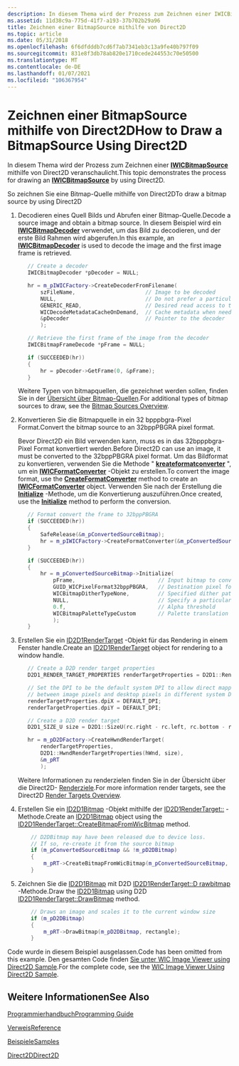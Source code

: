 ```yaml
---
description: In diesem Thema wird der Prozess zum Zeichnen einer IWICBitmapSource mithilfe von Direct2D veranschaulicht.
ms.assetid: 11d38c9a-775d-41f7-a193-37b702b29a96
title: Zeichnen einer BitmapSource mithilfe von Direct2D
ms.topic: article
ms.date: 05/31/2018
ms.openlocfilehash: 6f6dfdddb7cd6f7ab7341eb3c13a9fe40b797f09
ms.sourcegitcommit: 831e8f3db78ab820e1710cede244553c70e50500
ms.translationtype: MT
ms.contentlocale: de-DE
ms.lasthandoff: 01/07/2021
ms.locfileid: "106367954"
---
```

# <a name="how-to-draw-a-bitmapsource-using-direct2d"></a><span data-ttu-id="cc920-103">Zeichnen einer BitmapSource mithilfe von Direct2D</span><span class="sxs-lookup"><span data-stu-id="cc920-103">How to Draw a BitmapSource Using Direct2D</span></span>

<span data-ttu-id="cc920-104">In diesem Thema wird der Prozess zum Zeichnen einer [**IWICBitmapSource**](/windows/desktop/api/Wincodec/nn-wincodec-iwicbitmapsource) mithilfe von Direct2D veranschaulicht.</span><span class="sxs-lookup"><span data-stu-id="cc920-104">This topic demonstrates the process for drawing an [**IWICBitmapSource**](/windows/desktop/api/Wincodec/nn-wincodec-iwicbitmapsource) by using Direct2D.</span></span>

<span data-ttu-id="cc920-105">So zeichnen Sie eine Bitmap-Quelle mithilfe von Direct2D</span><span class="sxs-lookup"><span data-stu-id="cc920-105">To draw a bitmap source by using Direct2D</span></span>

1.  <span data-ttu-id="cc920-106">Decodieren eines Quell Bilds und Abrufen einer Bitmap-Quelle.</span><span class="sxs-lookup"><span data-stu-id="cc920-106">Decode a source image and obtain a bitmap source.</span></span> <span data-ttu-id="cc920-107">In diesem Beispiel wird ein [**IWICBitmapDecoder**](/windows/desktop/api/Wincodec/nn-wincodec-iwicbitmapdecoder) verwendet, um das Bild zu decodieren, und der erste Bild Rahmen wird abgerufen.</span><span class="sxs-lookup"><span data-stu-id="cc920-107">In this example, an [**IWICBitmapDecoder**](/windows/desktop/api/Wincodec/nn-wincodec-iwicbitmapdecoder) is used to decode the image and the first image frame is retrieved.</span></span>

    ```C++
       // Create a decoder
       IWICBitmapDecoder *pDecoder = NULL;

       hr = m_pIWICFactory->CreateDecoderFromFilename(
           szFileName,                      // Image to be decoded
           NULL,                            // Do not prefer a particular vendor
           GENERIC_READ,                    // Desired read access to the file
           WICDecodeMetadataCacheOnDemand,  // Cache metadata when needed
           &pDecoder                        // Pointer to the decoder
           );

       // Retrieve the first frame of the image from the decoder
       IWICBitmapFrameDecode *pFrame = NULL;

       if (SUCCEEDED(hr))
       {
           hr = pDecoder->GetFrame(0, &pFrame);
       }
    ```

    

    <span data-ttu-id="cc920-108">Weitere Typen von bitmapquellen, die gezeichnet werden sollen, finden Sie in der [Übersicht über Bitmap-Quellen](-wic-bitmapsources.md).</span><span class="sxs-lookup"><span data-stu-id="cc920-108">For additional types of bitmap sources to draw, see the [Bitmap Sources Overview](-wic-bitmapsources.md).</span></span>

2.  <span data-ttu-id="cc920-109">Konvertieren Sie die Bitmapquelle in ein 32 bpppbgra-Pixel Format.</span><span class="sxs-lookup"><span data-stu-id="cc920-109">Convert the bitmap source to an 32bppPBGRA pixel format.</span></span>

    <span data-ttu-id="cc920-110">Bevor Direct2D ein Bild verwenden kann, muss es in das 32bpppbgra-Pixel Format konvertiert werden.</span><span class="sxs-lookup"><span data-stu-id="cc920-110">Before Direct2D can use an image, it must be converted to the 32bppPBGRA pixel format.</span></span> <span data-ttu-id="cc920-111">Um das Bildformat zu konvertieren, verwenden Sie die Methode " [**kreateformatconverter**](/windows/desktop/api/Wincodec/nf-wincodec-iwicimagingfactory-createformatconverter) ", um ein [**IWICFormatConverter**](/windows/desktop/api/Wincodec/nn-wincodec-iwicformatconverter) -Objekt zu erstellen.</span><span class="sxs-lookup"><span data-stu-id="cc920-111">To convert the image format, use the [**CreateFormatConverter**](/windows/desktop/api/Wincodec/nf-wincodec-iwicimagingfactory-createformatconverter) method to create an [**IWICFormatConverter**](/windows/desktop/api/Wincodec/nn-wincodec-iwicformatconverter) object.</span></span> <span data-ttu-id="cc920-112">Verwenden Sie nach der Erstellung die [**Initialize**](/windows/desktop/api/Wincodec/nf-wincodec-iwicformatconverter-initialize) -Methode, um die Konvertierung auszuführen.</span><span class="sxs-lookup"><span data-stu-id="cc920-112">Once created, use the [**Initialize**](/windows/desktop/api/Wincodec/nf-wincodec-iwicformatconverter-initialize) method to perform the conversion.</span></span>

    ```C++
       // Format convert the frame to 32bppPBGRA
       if (SUCCEEDED(hr))
       {
           SafeRelease(&m_pConvertedSourceBitmap);
           hr = m_pIWICFactory->CreateFormatConverter(&m_pConvertedSourceBitmap);
       }

       if (SUCCEEDED(hr))
       {
           hr = m_pConvertedSourceBitmap->Initialize(
               pFrame,                          // Input bitmap to convert
               GUID_WICPixelFormat32bppPBGRA,   // Destination pixel format
               WICBitmapDitherTypeNone,         // Specified dither pattern
               NULL,                            // Specify a particular palette 
               0.f,                             // Alpha threshold
               WICBitmapPaletteTypeCustom       // Palette translation type
               );
       }
    ```

    

3.  <span data-ttu-id="cc920-113">Erstellen Sie ein [ID2D1RenderTarget](/windows/win32/api/d2d1/nn-d2d1-id2d1rendertarget) -Objekt für das Rendering in einem Fenster handle.</span><span class="sxs-lookup"><span data-stu-id="cc920-113">Create an [ID2D1RenderTarget](/windows/win32/api/d2d1/nn-d2d1-id2d1rendertarget) object for rendering to a window handle.</span></span>

    ```C++
       // Create a D2D render target properties
       D2D1_RENDER_TARGET_PROPERTIES renderTargetProperties = D2D1::RenderTargetProperties();

       // Set the DPI to be the default system DPI to allow direct mapping
       // between image pixels and desktop pixels in different system DPI settings
       renderTargetProperties.dpiX = DEFAULT_DPI;
       renderTargetProperties.dpiY = DEFAULT_DPI;

       // Create a D2D render target
       D2D1_SIZE_U size = D2D1::SizeU(rc.right - rc.left, rc.bottom - rc.top);

       hr = m_pD2DFactory->CreateHwndRenderTarget(
           renderTargetProperties,
           D2D1::HwndRenderTargetProperties(hWnd, size),
           &m_pRT
           );
    ```

    

    <span data-ttu-id="cc920-114">Weitere Informationen zu renderzielen finden Sie in der Übersicht über die Direct2D- [Renderziele](/windows/win32/api/d2d1/nn-d2d1-id2d1rendertarget).</span><span class="sxs-lookup"><span data-stu-id="cc920-114">For more information render targets, see the Direct2D [Render Targets Overview](/windows/win32/api/d2d1/nn-d2d1-id2d1rendertarget).</span></span>

4.  <span data-ttu-id="cc920-115">Erstellen Sie ein [ID2D1Bitmap](../direct2d/render-targets-overview.md) -Objekt mithilfe der [ID2D1RenderTarget::](../direct2d/id2d1rendertarget-createbitmapfromwicbitmap.md) -Methode.</span><span class="sxs-lookup"><span data-stu-id="cc920-115">Create an [ID2D1Bitmap](../direct2d/render-targets-overview.md) object using the [ID2D1RenderTarget::CreateBitmapFromWicBitmap](../direct2d/id2d1rendertarget-createbitmapfromwicbitmap.md) method.</span></span>

    ```C++
        // D2DBitmap may have been released due to device loss. 
        // If so, re-create it from the source bitmap
        if (m_pConvertedSourceBitmap && !m_pD2DBitmap)
        {
            m_pRT->CreateBitmapFromWicBitmap(m_pConvertedSourceBitmap, NULL, &m_pD2DBitmap);
        }
    ```

    

5.  <span data-ttu-id="cc920-116">Zeichnen Sie die [ID2D1Bitmap](../direct2d/render-targets-overview.md) mit D2D [ID2D1RenderTarget::D rawbitmap](../direct2d/id2d1rendertarget-drawbitmap.md) -Methode.</span><span class="sxs-lookup"><span data-stu-id="cc920-116">Draw the [ID2D1Bitmap](../direct2d/render-targets-overview.md) using D2D [ID2D1RenderTarget::DrawBitmap](../direct2d/id2d1rendertarget-drawbitmap.md) method.</span></span>

    ```C++
        // Draws an image and scales it to the current window size
        if (m_pD2DBitmap)
        {
            m_pRT->DrawBitmap(m_pD2DBitmap, rectangle);
        }
    ```

    

<span data-ttu-id="cc920-117">Code wurde in diesem Beispiel ausgelassen.</span><span class="sxs-lookup"><span data-stu-id="cc920-117">Code has been omitted from this example.</span></span> <span data-ttu-id="cc920-118">Den gesamten Code finden [Sie unter WIC Image Viewer using Direct2D Sample](-wic-sample-d2d-viewer.md).</span><span class="sxs-lookup"><span data-stu-id="cc920-118">For the complete code, see the [WIC Image Viewer Using Direct2D Sample](-wic-sample-d2d-viewer.md).</span></span>

## <a name="see-also"></a><span data-ttu-id="cc920-119">Weitere Informationen</span><span class="sxs-lookup"><span data-stu-id="cc920-119">See Also</span></span>

[<span data-ttu-id="cc920-120">Programmierhandbuch</span><span class="sxs-lookup"><span data-stu-id="cc920-120">Programming Guide</span></span>](-wic-programming-guide.md)


[<span data-ttu-id="cc920-121">Verweis</span><span class="sxs-lookup"><span data-stu-id="cc920-121">Reference</span></span>](-wic-codec-reference.md)


[<span data-ttu-id="cc920-122">Beispiele</span><span class="sxs-lookup"><span data-stu-id="cc920-122">Samples</span></span>](-wic-samples.md)


[<span data-ttu-id="cc920-123">Direct2D</span><span class="sxs-lookup"><span data-stu-id="cc920-123">Direct2D</span></span>](../direct2d/direct2d-portal.md)


 

 
